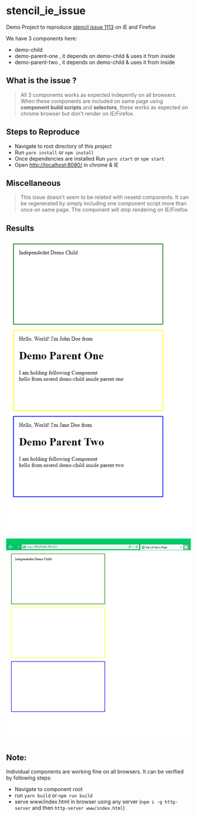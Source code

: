 # stencil_ie_issue
Demo Project to reproduce [stencil issue 1113](https://github.com/ionic-team/stencil/issues/1113) on IE and Firefox

We have 3 components here:
* demo-child
* demo-parent-one , it depends on demo-child & uses it from inside
* demo-parent-two , it depends on demo-child & uses it from inside

## What is the issue ?

> All 3 components works as expected indepently on all browsers. When these components are included on same page using **component build scripts** and **selectors**, these works as expected on chrome browser but don't render on IE/Firefox.

## Steps to Reproduce

* Navigate to root directory of this project
* Run `yarn install` or `npm install`
* Once dependencies are installed Run `yarn start` or  `npm start`
* Open  [http://localhost:8080/](http://localhost:8080/) in chrome & IE

## Miscellaneous
> This issue doesn't seem to be related with nesetd components. It can be regenerated by simply including one component script more than once on same page. The component will stop rendering on IE/Firefox

## Results

![Chrome Result](https://github.com/rahulbhooteshwar/stencil_ie_issue/blob/master/docs/result_chrome.PNG "Chrome Result")

![IE Result](https://github.com/rahulbhooteshwar/stencil_ie_issue/blob/master/docs/result_ie.PNG "IE Result")



## Note:
Individual components are working fine on all browsers. It can be verified by following steps:
* Navigate to component root
* run `yarn build` or `npm run build`
* serve www/index.html in browser using any server (`npm i -g http-server` and then   `http-server www/index.html`)
